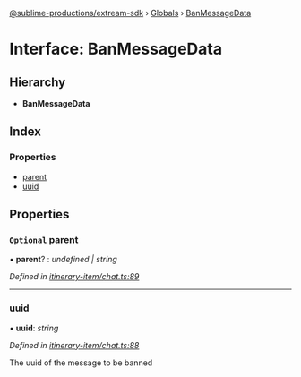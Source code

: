 [@sublime-productions/extream-sdk](../README.md) › [Globals](../globals.md) › [BanMessageData](banmessagedata.md)

# Interface: BanMessageData

## Hierarchy

* **BanMessageData**

## Index

### Properties

* [parent](banmessagedata.md#optional-parent)
* [uuid](banmessagedata.md#uuid)

## Properties

### `Optional` parent

• **parent**? : *undefined | string*

*Defined in [itinerary-item/chat.ts:89](https://github.com/Extream-SaaS/ex-sdk/blob/954d97e/src/itinerary-item/chat.ts#L89)*

___

###  uuid

• **uuid**: *string*

*Defined in [itinerary-item/chat.ts:88](https://github.com/Extream-SaaS/ex-sdk/blob/954d97e/src/itinerary-item/chat.ts#L88)*

The uuid of the message to be banned
